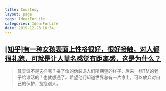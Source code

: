 ```yaml
---
title: Courtesy
layout: page
tags: IdearForLife
categories: IdearForLife
date: 2019-12-23 16:34
---
```


## __[\[知乎\]有一种女孩表面上性格很好，很好接触，对人都很礼貌，可就是让人莫名感觉有距离感，这是为什么？](https://www.zhihu.com/question/269874492/answer/359101605)__
> 其实谁不是这样呢？拼了命的伪装成人们所期望的样子，后来一想TM的老子给谁活的？也就想通了。希望他们知道世界总有一片净土，可以放弃对自己的保护，拥抱别人。